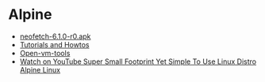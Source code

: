 # Alpine

- [neofetch-6.1.0-r0.apk](https://alpine.pkgs.org/3.11/alpine-community-aarch64/neofetch-6.1.0-r0.apk.html)
- [Tutorials and Howtos](https://wiki.alpinelinux.org/wiki/Tutorials_and_Howtos)
- [Open-vm-tools](https://wiki.alpinelinux.org/wiki/Open-vm-tools)
- [Watch on YouTube Super Small Footprint Yet Simple To Use Linux Distro Alpine Linux](https://www.youtube.com/watch?v=dG4mCHsyqHk)

